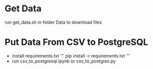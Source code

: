 # Get Data

run get_data.sh in folder Data to download files

# Put Data From CSV to PostgreSQL

- install requirements.txt
  '''
    pip install -r requirements.txt
  '''
- run csv_to_postgresql.ipynb or csv_to_postgres.py